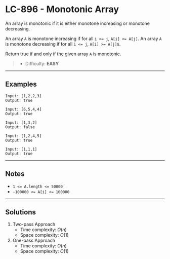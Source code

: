# LC-896 - Monotonic Array

An array is monotonic if it is either monotone increasing or monotone decreasing.

An array `A` is monotone increasing if for all `i <= j`, `A[i] <= A[j]`. An array `A` is monotone decreasing if for all `i <= j`, `A[i] >= A[j]$`.

Return true if and only if the given array `A` is monotonic.

> * Difficulty: **EASY**

---
## Examples

```
Input: [1,2,2,3]
Output: true
```

```
Input: [6,5,4,4]
Output: true
```

```
Input: [1,3,2]
Output: false
```

```
Input: [1,2,4,5]
Output: true
```

```
Input: [1,1,1]
Output: true
```

---
## Notes

* `1 <= A.length <= 50000`
* `-100000 <= A[i] <= 100000`

---
## Solutions

1. Two-pass Approach
    * Time complexity: $O(n)$
    * Space complexity: $O(1)$
2. One-pass Approach
    * Time complexity: $O(n)$
    * Space complexity: $O(1)$